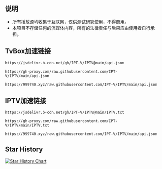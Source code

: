 ## 说明
- 所有播放源均收集于互联网，仅供测试研究使用，不得商用。
- 本项目不存储任何的流媒体内容，所有的法律责任与后果应由使用者自行承担。
## TvBox加速链接
```https://jsdelivr.b-cdn.net/gh/IPT-V/IPTV@main/api.json```

```https://gh-proxy.com/raw.githubusercontent.com/IPT-V/IPTV/main/api.json```

```https://999740.xyz/raw.githubusercontent.com/IPT-V/IPTV/main/api.json```
## IPTV加速链接

```https://jsdelivr.b-cdn.net/gh/IPT-V/IPTV@main/IPTV.txt```

```https://gh-proxy.com/raw.githubusercontent.com/IPT-V/IPTV/main/IPTV.txt```

```https://999740.xyz/raw.githubusercontent.com/IPT-V/IPTV/main/api.json```
## Star History
[![Star History Chart](https://api.star-history.com/svg?repos=IPT-V/IPTV&type=Timeline)](https://star-history.com/#naiba/nezha&Timeline)
